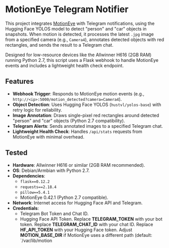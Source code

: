 # MotionEye Telegram Notifier

This project integrates [MotionEye](https://github.com/ccrisan/motioneye) with Telegram notifications, using the Hugging Face YOLOS model to detect "person" and "car" objects in snapshots. When motion is detected, it processes the latest `.jpg` image from a specified camera (e.g., `Camera4`), annotates detected objects with red rectangles, and sends the result to a Telegram chat.

Designed for low-resource devices like the Allwinner H616 (2GB RAM) running Python 2.7, this script uses a Flask webhook to handle MotionEye events and includes a lightweight health check endpoint.

## Features
- **Webhook Trigger**: Responds to MotionEye motion events (e.g., `http://<ip>:5000/motion_detected?camera=Camera4`).
- **Object Detection**: Uses Hugging Face YOLOS (`hustvl/yolos-base`) with retry logic for reliability.
- **Image Annotation**: Draws single-pixel red rectangles around detected "person" and "car" objects (Python 2.7 compatibility).
- **Telegram Alerts**: Sends annotated images to a specified Telegram chat.
- **Lightweight Health Check**: Handles `/api/stats` requests from MotionEye with minimal overhead.

## Tested
- **Hardware**: Allwinner H616 or similar (2GB RAM recommended).
- **OS**: Debian/Armbian with Python 2.7.
- **Dependencies**:
  - `flask==0.12.2`
  - `requests==2.18.4`
  - `pillow==5.4.1`
  - MotionEye 0.42.1 (Python 2.7 compatible).
- **Network**: Internet access for Hugging Face API and Telegram.
- **Credentials**:
  - Telegram Bot Token and Chat ID.
  - Hugging Face API Token.
Replace **TELEGRAM_TOKEN** with your bot token.
Replace **TELEGRAM_CHAT_ID** with your chat ID.
Replace **HF_API_TOKEN** with your Hugging Face token.
Adjust **MOTION_BASE_DIR** if MotionEye uses a different path (default: `/var/lib/motion



